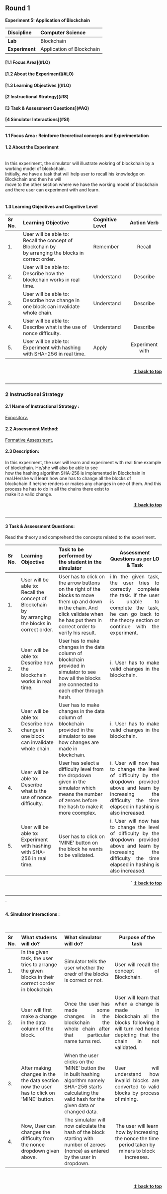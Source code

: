 ## Round 1
<p align="center">

<b> Experiment 5: Application of Blockchain </b> <a name="top"></a> <br>
</p>

<b>Discipline | </b> Computer Science
:--|:--|
<b> Lab</b> | Blockchain
<b> Experiment</b>|Application of Blockchain 


<h4> [1.1 Focus Area](#LO)
<h4> [1.2 About the Experiment](#LO)
<h4> [1.3 Learning Objectives ](#LO)
<h4> [2 Instructional Strategy](#IS)
<h4> [3 Task & Assessment Questions](#AQ)
<h4> [4 Simulator Interactions](#SI)
<hr>

<a name="LO"></a>
#### 1.1 Focus Area : Reinforce theoretical concepts and Experimentation
#### 1.2 About the Experiment
<br/>
In this experiment, the simulator will illustrate wokring of blockchain by 
a working model of blockchain.<br> Initially, we have a task that will help
user to recall his knowledge on Blockchain and then he will<br> move to the other section where we have 
the working model of blockchain and there user can experiment with and learn.<br><br>


#### 1.3 Learning Objectives and Cognitive Level


Sr No. |    Learning Objective  | Cognitive Level | Action Verb
:--|:--|:--|:-:
1.| User will be able to: <br>Recall the concept of Blockchain by<br> by arranging the blocks in correct order. | Remember | Recall
2.| User will be able to: <br>Describe how the blockchain works in real time. | Understand| Describe
3.| User will be able to: <br>Describe how change in one block can invalidate whole chain. | Understand| Describe
4.| User will be able to: <br>Describe what is the use of nonce difficulty. | Understand| Describe
5.| User will be able to: <br>Experiment with hashing with SHA-256 in real time. | Apply| Experiment with
<br/>
<div align="right">
    <b><a href="#top">↥ back to top</a></b>
</div>
<br/>
<hr>
<a name="IS"></a>
<h3> 2 Instructional Strategy</h3>
<h4> 2.1 Name of Instructional Strategy  : </h4>    <u> Expository.</u>
<h4> 2.2 Assessment Method:</h4> <u>Formative Assessment.</u>
<h4> 2.3 Description: </h4>
    In this experiment, the user will learn and experiment with real time example of blockchain. He/she will also be able to see<br> 
    how the hashing algorithm SHA-256 is implemented in Blockchain in real.He/she will learn how one has to change all the blocks of<br> 
    blockchain if he/she renders or makes any changes in one of them. And this process he has to do in all the chains there exist to<br> 
    make it a valid change.
<br>
 <div align="justify">
  
<br/>
<div align="right">
    <b><a href="#top">↥ back to top</a></b>
</div>
<br/>
<hr>

<a name="AQ"></a>
#### 3 Task & Assessment Questions:

Read the theory and comprehend the concepts related to the experiment.
<br>

Sr No. |    Learning Objective  | Task to be performed by <br> the student  in the simulator | Assessment Questions as per LO & Task
:--|:--|:--|:-:
1.| User will be able to: <br>Recall the concept of Blockchain by<br> by arranging the blocks in correct order. | User has to click on the arrow buttons on the right of the blocks to move them up and down in the chain. And click validate when he has put them in correct order to verify his result. | <div align="justify">i.In the given task, the user tries to correctly complete the task. If the user is unable to complete the task, he can go back to the theory section or continue with the experiment.<br>
2.| User will be able to: <br>Describe how the blockchain works in real time. | User has to make changes in the data column of blockchain provided in simulator to see how all the blocks are connected to each other through hash. |<div align="justify"> i. User has to make valid changes  in the blockchain.<br> 
3.| User will be able to: <br>Describe how change in one block can invalidate whole chain. | User has to make changes in the data column of blockchain provided in the simulator to see how changes are made in blockchain.  |<div align="justify">i. User has to make valid changes  in the blockchain.<br> 
4.| User will be able to: <br>Describe what is the use of nonce difficulty. | User has select a difficulty level from the dropdown given in the simulator which means the number of zeroes before the hash to make it more coomplex.  |<div align="justify">i. User will now has to change the level of difficulty by the dropdown provided above and learn by increasing the difficulty the time elapsed in hashing is also increased.
5.| User will be able to: <br>Experiment with hashing with SHA-256 in real time. | User has to click on 'MINE' button on the block he wants to be validated.  |<div align="justify">i. User will now has to change the level of difficulty by the dropdown provided above and learn by increasing the difficulty the time elapsed in hashing is also increased.

<div align="right">`
    <b><a href="#top">↥ back to top</a></b>
</div>
<br/>
<hr>`

<a name="AQ"></a>
#### 4. Simulator Interactions :

<br>

Sr No. |	What students will do?	|  What simulator will do? | Purpose of the task
:--|:--|:--|:-:
1.| In the given task, the user tries to arrange the given blocks in their correct oorder in blockchain. | Simulator tells the user whether the oredr of the blocks is correct or not. | <div align="justify"> User will recall the concept of Blockchain. <br> 
2.| User will first make a change in the data column of the block.  | <div align="justify"> Once the user has made some changes in the blockchain the whole chain after that particular name turns red. | <div align = "justify">User will learn that when a change is made in blockchain all the blocks following it will turn red hence depicting that the chain in not validated. <br>
3.| After making changes in the the data section now the user has to click on 'MINE' button. | When the user clicks on the 'MINE' button the in built hashing algorithm namely SHA-256 starts calculating the valid hash for the given data or changed data. |<div align="justify"> User will understand how invalid blocks are converted to valid blocks by process of mining.<br>
4.| Now, User can changes the difficulty from the nonce dropdown given above. | The simulator will now calculate the hash of the block starting with number of zeroes (nonce) as entered by the user in dropdown. | The user will learn how by increasing the nonce the time period taken by miners to block increases. 
<br>

 <br/>
<div align="right">
    <b><a href="#top">↥ back to top</a></b>
</div>
<br/>
